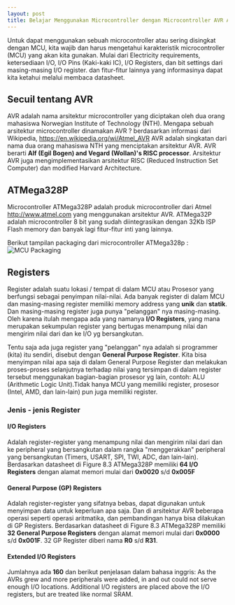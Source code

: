 ```yaml
---
layout: post
title: Belajar Menggunakan Microcontroller dengan Microcontroller AVR ATMega328P
---
```


Untuk dapat menggunakan sebuah microcontroller atau sering disingkat dengan MCU, kita wajib dan harus mengetahui karakteristik microcontroller (MCU) yang akan kita gunakan. Mulai dari Electricity requirements, ketersediaan I/O, I/O Pins (Kaki-kaki IC), I/O Registers, dan bit settings dari masing-masing I/O register. dan fitur-fitur lainnya yang informasinya dapat kita ketahui melalui membaca datasheet.

## Secuil tentang AVR
AVR adalah nama arsitektur microcontroller  yang diciptakan oleh dua orang mahasiswa Norwegian Institute of Technology (NTH). 
Mengapa sebuah arsitektur microcontroller dinamakan AVR ? berdasarkan informasi dari Wikipedia, https://en.wikipedia.org/wi/Atmel_AVR AVR adalah singkatan dari nama dua orang mahasiswa NTH yang menciptakan arsitektur AVR. AVR berarti **Alf (Egil Bogen) and Vegard (Wollan)'s RISC processor**. Arsitektur AVR juga mengimplementasikan arsitektur RISC (Reduced Instruction Set Computer) dan modified Harvard Architecture.

## ATMega328P
Microcontroller ATMega328P adalah produk microcontroller dari Atmel http://www.atmel.com yang menggunakan arsitektur AVR. 
ATMega32P adalah microcontroller 8 bit yang sudah diintegrasikan dengan 32Kb ISP Flash memory dan banyak lagi fitur-fitur inti yang lainnya. 

Berikut tampilan packaging dari microcontroller ATMega328p :
![MCU Packaging](http://res.cloudinary.com/okaprinarjaya/image/upload/c_scale,w_800/v1466608123/okadiary/ATMEGA328P-PU.jpg)

## Registers
Register adalah suatu lokasi / tempat di dalam MCU atau Prosesor yang berfungsi sebagai penyimpan nilai-nilai. Ada banyak register di dalam MCU dan masing-masing register memiliki memory address yang **unik** dan **statik**. Dan masing-masing register juga punya "pelanggan" nya masing-masing. Oleh karena itulah mengapa ada yang namanya **I/O Registers**, yang mana merupakan sekumpulan register yang bertugas menampung nilai dan mengirim nilai dari dan ke I/O yg bersangkutan. 

Tentu saja ada juga register yang "pelanggan" nya adalah si programmer (kita) itu sendiri, disebut dengan **General Purpose Register**. Kita bisa menyimpan nilai apa saja di dalam General Purpose Register dan melakukan proses-proses selanjutnya terhadap nilai yang tersimpan di dalam register tersebut menggunakan bagian-bagian prosesor yg lain, contoh: ALU (Arithmetic Logic Unit).Tidak hanya MCU yang memiliki register, prosesor (Intel, AMD, dan lain-lain) pun juga memiliki register.

### Jenis - jenis Register

#### I/O Registers
Adalah register-register yang menampung nilai dan mengirim nilai dari dan ke peripheral yang bersangkutan dalam rangka "menggerakkan" peripheral yang bersangkutan (Timers, USART, SPI, TWI, ADC, dan lain-lain). Berdasarkan datasheet di Figure 8.3  ATMega328P memiliki **64 I/O Registers** dengan alamat memori mulai dari **0x0020** s/d **0x005F**

#### General Purpose (GP) Registers
Adalah register-register yang sifatnya bebas, dapat digunakan untuk menyimpan data untuk keperluan apa saja. Dan di arsitektur AVR beberapa operasi seperti operasi aritmatika, dan pembandingan hanya bisa dilakukan di GP Registers. Berdasarkan datasheet di Figure 8.3 ATMega328P memiliki **32 General Purpose Registers** dengan alamat memori mulai dari **0x0000** s/d **0x001F**. 32 GP Register diberi nama **R0** s/d **R31**.

#### Extended I/O Registers
Jumlahnya ada **160** dan berikut penjelasan dalam bahasa inggris:
As the AVRs grew and more peripherals were added, in and out could not serve enough I/O locations. Additional I/O registers are placed above the I/O registers, but are treated like normal SRAM.
